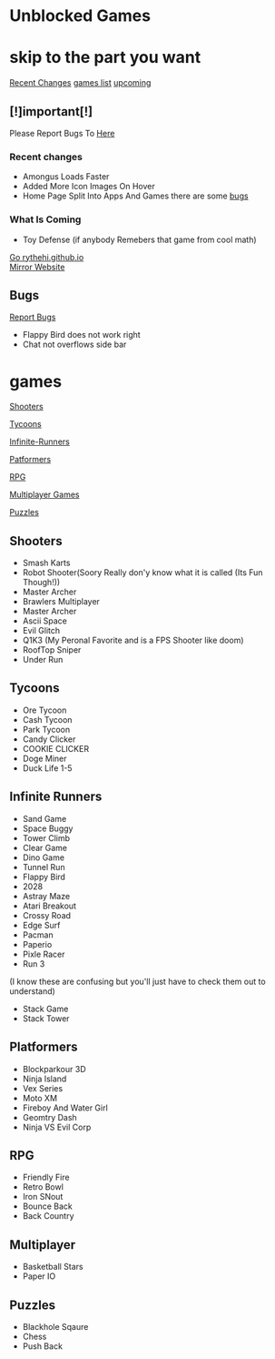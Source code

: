 # Unblocked Games

# skip to the part you want
[Recent Changes](#rc) [games list](#games) [upcoming](#what-is-coming)

##  **[!]important[!]**

Please Report Bugs To [Here](https://github.com/rythehi/rythehi.github.io/discussions/1)
 
### Recent changes 
<a id="rc"></a>
* Amongus Loads Faster
* Added More Icon Images On Hover
* Home Page Split Into Apps And Games there are some [bugs](#bugs)


### What Is Coming

* Toy Defense (if anybody Remebers that game from cool math)

[Go rythehi.github.io](https://rythehi.github.io)       
[Mirror Website](http://bettergames.vercel.app)


## Bugs 

[Report Bugs](https://github.com/rythehi/rythehi.github.io/discussions/1)
<a id="bugs"></a>
* Flappy Bird does not work right
* Chat not overflows side bar

# games
[Shooters](#shooters)

[Tycoons](#Tycoons)

[Infinite-Runners](#infinite-runners)

[Patformers](#Platformers)

[RPG](#RPG)

[Multiplayer Games](#Multiplayer)

[Puzzles](#Puzzles)

## Shooters 
* Smash Karts
* Robot Shooter(Soory Really don'y know what it is called (Its Fun Though!))
* Master Archer
* Brawlers Multiplayer
* Master Archer
* Ascii Space
* Evil Glitch
* Q1K3 (My Peronal Favorite and is a FPS Shooter like doom)
* RoofTop Sniper 
* Under Run

## Tycoons
* Ore Tycoon
* Cash Tycoon
* Park Tycoon
* Candy Clicker
* COOKIE CLICKER
* Doge Miner
* Duck Life 1-5

## Infinite Runners
* Sand Game
* Space Buggy
* Tower Climb
* Clear Game 
* Dino Game
* Tunnel Run
* Flappy Bird
* 2028
* Astray Maze
* Atari Breakout
* Crossy Road
* Edge Surf
* Pacman
* Paperio
* Pixle Racer
* Run 3

(I know these are confusing but you'll just have to check them out to understand)

* Stack Game
* Stack Tower

## Platformers 
* Blockparkour 3D
* Ninja Island
* Vex Series
* Moto XM
* Fireboy And Water Girl
* Geomtry Dash
* Ninja VS Evil Corp

## RPG
* Friendly Fire
* Retro Bowl
* Iron SNout
* Bounce Back
* Back Country

## Multiplayer
* Basketball Stars
* Paper IO

## Puzzles
* Blackhole Sqaure
* Chess 
* Push Back
